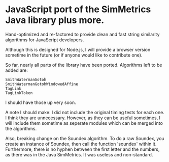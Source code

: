 JavaScript port of the SimMetrics Java library plus more.
===

Hand-optimized and re-factored to provide clean and fast string similarity algorithms for JavaScript developers.

Although this is designed for Node.js, I will provide a browser version sometime in the future (or if anyone would like to contribute one).

So far, nearly all parts of the library have been ported. Algorithms left to be added are:

	SmithWatermanGotoh
	SmithWatermanGotohWindowedAffine
	TagLink
	TagLinkToken

I should have those up very soon.

A note I should make: I did not include the original timing tests for each one. I think they are unnecessary. However, as they can be useful sometimes, I will include them sometime as seperate modules which can be merged into the algorithms.

Also, breaking change on the Soundex algorithm. To do a raw Soundex, you create an instance of Soundex, then call the function 'soundex' within it. Furthermore, there is no hyphen between the first letter and the numbers, as there was in the Java SimMetrics. It was useless and non-standard.
